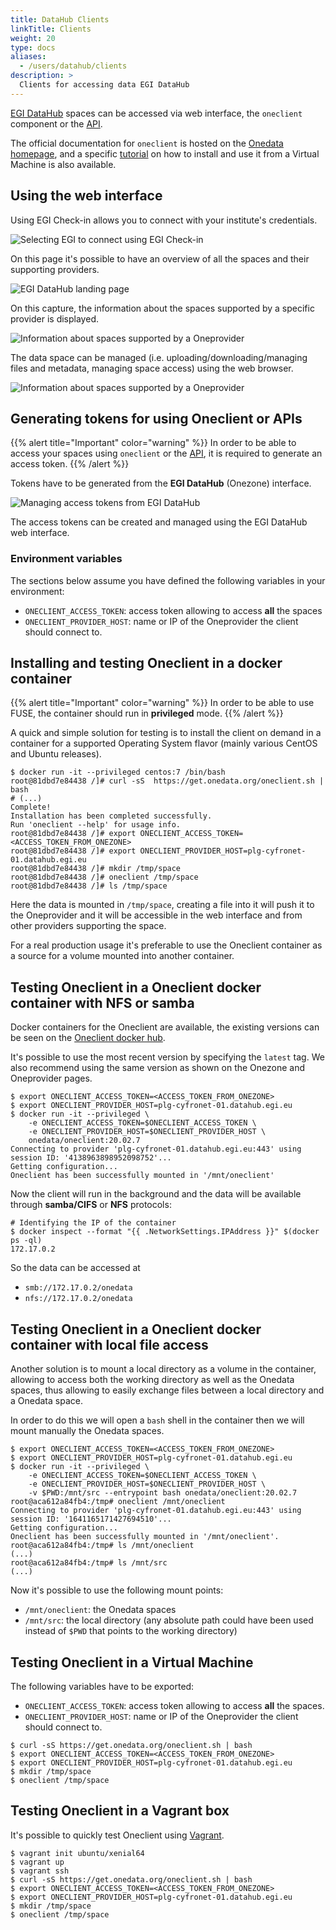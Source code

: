 ```yaml
---
title: DataHub Clients
linkTitle: Clients
weight: 20
type: docs
aliases:
  - /users/datahub/clients
description: >
  Clients for accessing data EGI DataHub
---
```


[EGI DataHub](https://datahub.egi.eu/) spaces can be accessed via web interface,
the `oneclient` component or the [API](../api).

The official documentation for `oneclient` is hosted on the
[Onedata homepage](https://onedata.org/#/home/documentation/doc/using_onedata/oneclient.html),
and a specific [tutorial](../../../../tutorials/vm-datahub) on how to install
and use it from a Virtual Machine is also available.

## Using the web interface

Using EGI Check-in allows you to connect with your institute's credentials.

![Selecting EGI to connect using EGI Check-in](datahub-connect-check-in.png)

On this page it's possible to have an overview of all the spaces and their
supporting providers.

![EGI DataHub landing page](datahub-welcome-screen.png)

On this capture, the information about the spaces supported by a specific
provider is displayed.

![Information about spaces supported by a Oneprovider](datahub-space-info.png)

The data space can be managed (i.e. uploading/downloading/managing files and
metadata, managing space access) using the web browser.

![Information about spaces supported by a Oneprovider](datahub-browse-space.png)

## Generating tokens for using Oneclient or APIs

{{% alert title="Important" color="warning" %}} In order to be able to access
your spaces using `oneclient` or the [API](../api), it is required to generate
an access token. {{% /alert %}}

Tokens have to be generated from the **EGI DataHub** (Onezone) interface.

![Managing access tokens from EGI DataHub](datahub-space-token.png)

The access tokens can be created and managed using the EGI DataHub web
interface.

### Environment variables

The sections below assume you have defined the following variables in your
environment:

- `ONECLIENT_ACCESS_TOKEN`: access token allowing to access **all** the spaces
- `ONECLIENT_PROVIDER_HOST`: name or IP of the Oneprovider the client should
  connect to.

## Installing and testing Oneclient in a docker container

{{% alert title="Important" color="warning" %}} In order to be able to use FUSE,
the container should run in **privileged** mode. {{% /alert %}}

A quick and simple solution for testing is to install the client on demand in a
container for a supported Operating System flavor (mainly various CentOS and
Ubuntu releases).

```shell
$ docker run -it --privileged centos:7 /bin/bash
root@81dbd7e84438 /]# curl -sS  https://get.onedata.org/oneclient.sh | bash
# (...)
Complete!
Installation has been completed successfully.
Run 'oneclient --help' for usage info.
root@81dbd7e84438 /]# export ONECLIENT_ACCESS_TOKEN=<ACCESS_TOKEN_FROM_ONEZONE>
root@81dbd7e84438 /]# export ONECLIENT_PROVIDER_HOST=plg-cyfronet-01.datahub.egi.eu
root@81dbd7e84438 /]# mkdir /tmp/space
root@81dbd7e84438 /]# oneclient /tmp/space
root@81dbd7e84438 /]# ls /tmp/space
```

Here the data is mounted in `/tmp/space`, creating a file into it will push it
to the Oneprovider and it will be accessible in the web interface and from other
providers supporting the space.

For a real production usage it\'s preferable to use the Oneclient container as a
source for a volume mounted into another container.

## Testing Oneclient in a Oneclient docker container with NFS or samba

Docker containers for the Oneclient are available, the existing versions can be
seen on the
[Oneclient docker hub](https://hub.docker.com/r/onedata/oneclient/tags).

It's possible to use the most recent version by specifying the `latest` tag. We
also recommend using the same version as shown on the Onezone and Oneprovider
pages.

```shell
$ export ONECLIENT_ACCESS_TOKEN=<ACCESS_TOKEN_FROM_ONEZONE>
$ export ONECLIENT_PROVIDER_HOST=plg-cyfronet-01.datahub.egi.eu
$ docker run -it --privileged \
    -e ONECLIENT_ACCESS_TOKEN=$ONECLIENT_ACCESS_TOKEN \
    -e ONECLIENT_PROVIDER_HOST=$ONECLIENT_PROVIDER_HOST \
    onedata/oneclient:20.02.7
Connecting to provider 'plg-cyfronet-01.datahub.egi.eu:443' using session ID: '4138963898952098752'...
Getting configuration...
Oneclient has been successfully mounted in '/mnt/oneclient'
```

Now the client will run in the background and the data will be available through
**samba/CIFS** or **NFS** protocols:

```shell
# Identifying the IP of the container
$ docker inspect --format "{{ .NetworkSettings.IPAddress }}" $(docker ps -ql)
172.17.0.2
```

So the data can be accessed at

- `smb://172.17.0.2/onedata`
- `nfs://172.17.0.2/onedata`

## Testing Oneclient in a Oneclient docker container with local file access

Another solution is to mount a local directory as a volume in the container,
allowing to access both the working directory as well as the Onedata spaces,
thus allowing to easily exchange files between a local directory and a Onedata
space.

In order to do this we will open a `bash` shell in the container then we will
mount manually the Onedata spaces.

```shell
$ export ONECLIENT_ACCESS_TOKEN=<ACCESS_TOKEN_FROM_ONEZONE>
$ export ONECLIENT_PROVIDER_HOST=plg-cyfronet-01.datahub.egi.eu
$ docker run -it --privileged \
    -e ONECLIENT_ACCESS_TOKEN=$ONECLIENT_ACCESS_TOKEN \
    -e ONECLIENT_PROVIDER_HOST=$ONECLIENT_PROVIDER_HOST \
    -v $PWD:/mnt/src --entrypoint bash onedata/oneclient:20.02.7
root@aca612a84fb4:/tmp# oneclient /mnt/oneclient
Connecting to provider 'plg-cyfronet-01.datahub.egi.eu:443' using session ID: '1641165171427694510'...
Getting configuration...
Oneclient has been successfully mounted in '/mnt/oneclient'.
root@aca612a84fb4:/tmp# ls /mnt/oneclient
(...)
root@aca612a84fb4:/tmp# ls /mnt/src
(...)
```

Now it\'s possible to use the following mount points:

- `/mnt/oneclient`: the Onedata spaces
- `/mnt/src`: the local directory (any absolute path could have been used
  instead of `$PWD` that points to the working directory)

## Testing Oneclient in a Virtual Machine

The following variables have to be exported:

- `ONECLIENT_ACCESS_TOKEN`: access token allowing to access **all** the spaces.
- `ONECLIENT_PROVIDER_HOST`: name or IP of the Oneprovider the client should
  connect to.

```shell
$ curl -sS https://get.onedata.org/oneclient.sh | bash
$ export ONECLIENT_ACCESS_TOKEN=<ACCESS_TOKEN_FROM_ONEZONE>
$ export ONECLIENT_PROVIDER_HOST=plg-cyfronet-01.datahub.egi.eu
$ mkdir /tmp/space
$ oneclient /tmp/space
```

## Testing Oneclient in a Vagrant box

It\'s possible to quickly test Oneclient using
[Vagrant](https://www.vagrantup.com/).

```shell
$ vagrant init ubuntu/xenial64
$ vagrant up
$ vagrant ssh
$ curl -sS https://get.onedata.org/oneclient.sh | bash
$ export ONECLIENT_ACCESS_TOKEN=<ACCESS_TOKEN_FROM_ONEZONE>
$ export ONECLIENT_PROVIDER_HOST=plg-cyfronet-01.datahub.egi.eu
$ mkdir /tmp/space
$ oneclient /tmp/space
```
